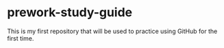 # prework-study-guide
This is my first repository that will be used to practice using GitHub for the first time.
